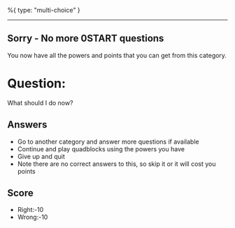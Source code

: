 %{
 type: "multi-choice"
}

---
## Sorry - No more 0START questions
You now have all the powers and points that you can get
from this category.

# Question:
What should I do now?

## Answers
- Go to another category and answer more questions if available
- Continue and play quadblocks using the powers you have
- Give up and quit
- Note there are no correct answers to this, so skip it or it will cost you points


## Score
- Right:-10
- Wrong:-10
